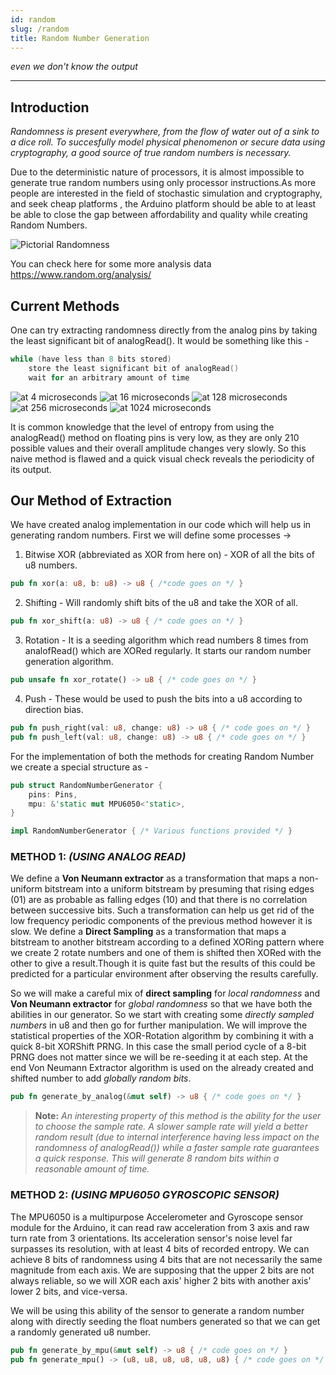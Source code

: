 ```yaml
---
id: random
slug: /random
title: Random Number Generation
---
```


*even we don't know the output*

---

## Introduction
*Randomness is present everywhere, from the flow of water out of a sink to a dice roll. To succesfully model physical phenomenon or secure data using cryptography, a good source of true random numbers is necessary.*

Due to the deterministic nature of processors, it is almost impossible to generate true random numbers using only processor instructions.As more people are interested in the field of stochastic simulation and cryptography, and seek cheap platforms , the Arduino platform should be able to at least be able to close the gap between affordability and quality while creating Random Numbers.

![Pictorial Randomness](https://gist.githubusercontent.com/bloc97/b5831977ccfeae3aa71976686c9c8afa/raw/1f216bb8b1c4c457c215bf2d70213213dd667a87/random_comparison.png)

You can check here for some more analysis data
<https://www.random.org/analysis/>


## Current Methods
One can try extracting randomness directly from the analog pins by taking the least significant bit of analogRead().
It would be something like this - 

```c++
while (have less than 8 bits stored)  
    store the least significant bit of analogRead()  
    wait for an arbitrary amount of time
```

![at 4 microseconds](https://gist.githubusercontent.com/bloc97/b5831977ccfeae3aa71976686c9c8afa/raw/06dabbf93c6d0bf2920718b5934a6b2175187e88/4us.png)
![at 16 microseconds](https://gist.githubusercontent.com/bloc97/b5831977ccfeae3aa71976686c9c8afa/raw/06dabbf93c6d0bf2920718b5934a6b2175187e88/16us.png)
![at 128 microseconds](https://gist.githubusercontent.com/bloc97/b5831977ccfeae3aa71976686c9c8afa/raw/06dabbf93c6d0bf2920718b5934a6b2175187e88/128us.png)
![at 256 microseconds](https://gist.githubusercontent.com/bloc97/b5831977ccfeae3aa71976686c9c8afa/raw/06dabbf93c6d0bf2920718b5934a6b2175187e88/256us.png)
![at 1024 microseconds](https://gist.githubusercontent.com/bloc97/b5831977ccfeae3aa71976686c9c8afa/raw/06dabbf93c6d0bf2920718b5934a6b2175187e88/1024us.png)

It is common knowledge that the level of entropy from using the analogRead() method on floating pins is very low, as they are only 210 possible values and their overall amplitude changes very slowly. So this naive method is flawed and a quick visual check reveals the periodicity of its output.


## Our Method of Extraction

We have created analog implementation in our code which will help us in generating random numbers.
First we will define some processes ->
1)  Bitwise XOR (abbreviated as XOR from here on) - XOR of all the bits of u8 numbers.
```rust
pub fn xor(a: u8, b: u8) -> u8 { /*code goes on */ }
```
2)  Shifting - Will randomly shift bits of the u8 and take the XOR of all.
```rust
pub fn xor_shift(a: u8) -> u8 { /* code goes on */ }
```
3)  Rotation - It is a seeding algorithm which read numbers 8 times from analofRead() which are XORed regularly. It starts our random number generation algorithm.
```rust
pub unsafe fn xor_rotate() -> u8 { /* code goes on */ }
```
4)  Push - These would be used to push the bits into a u8 according to direction bias.
```rust
pub fn push_right(val: u8, change: u8) -> u8 { /* code goes on */ }
pub fn push_left(val: u8, change: u8) -> u8 { /* code goes on */ }
```

For the implementation of both the methods for creating Random Number we create a special structure as - 

```rust
pub struct RandomNumberGenerator {
    pins: Pins,
    mpu: &'static mut MPU6050<'static>,
}

impl RandomNumberGenerator { /* Various functions provided */ }
```

### METHOD 1:  *(USING ANALOG READ)* 
We define a **Von Neumann extractor** as a transformation that maps a non-uniform bitstream into a uniform bitstream by presuming that rising edges (01) are as probable as falling edges (10) and that there is no correlation between successive bits. Such a transformation can help us get rid of the low frequency periodic components of the previous method however it is slow.
We define a **Direct Sampling** as a transformation that maps a bitstream to another bitstream according to a defined XORing pattern where we create 2 rotate numbers and one of them is shifted then XORed with the other to give a result.Though it is quite fast but the results of this could be predicted for a particular environment after observing the results carefully.

So we will make a careful mix of **direct sampling** for *local randomness* and **Von Neumann extractor** for *global randomness* so that we have both the abilities in our generator.
So we start with creating some *directly sampled numbers* in u8 and then go for further manipulation.
We will improve the statistical properties of the XOR-Rotation algorithm by combining it with a quick 8-bit XORShift PRNG. In this case the small period cycle of a 8-bit PRNG does not matter since we will be re-seeding it at each step.
At the end Von Neumann Extractor algorithm is used on the already created and shifted number to add *globally random bits*.

```rust
pub fn generate_by_analog(&mut self) -> u8 { /* code goes on */ }
```

>  **Note:** *An interesting property of this method is the ability for the user to choose the sample rate. A slower sample rate will yield a better random result (due to internal interference having less impact on the randomness of analogRead()) while a faster sample rate guarantees a quick response. This will generate 8 random bits within a reasonable amount of time.*


### METHOD 2:  *(USING MPU6050 GYROSCOPIC SENSOR)*
The MPU6050 is a multipurpose Accelerometer and Gyroscope sensor module for the Arduino, it can read raw acceleration from 3 axis and raw turn rate from 3 orientations. Its acceleration sensor's noise level far surpasses its resolution, with at least 4 bits of recorded entropy.
We can achieve 8 bits of randomness using 4 bits that are not necessarily the same magnitude from each axis. We are supposing that the upper 2 bits are not always reliable, so we will XOR each axis' higher 2 bits with another axis' lower 2 bits, and vice-versa.

We will be using this ability of the sensor to generate a random number along with directly seeding the float numbers generated so that we can get a randomly generated u8 number.

```rust
pub fn generate_by_mpu(&mut self) -> u8 { /* code goes on */ }
pub fn generate_mpu() -> (u8, u8, u8, u8, u8, u8) { /* code goes on */ }
```
